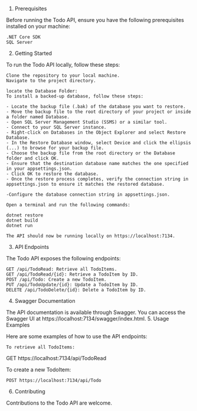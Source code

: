 1. Prerequisites <a name="prerequisites"></a>

Before running the Todo API, ensure you have the following prerequisites installed on your machine:

    .NET Core SDK
    SQL Server

2. Getting Started <a name="getting-started"></a>

To run the Todo API locally, follow these steps:

    Clone the repository to your local machine.
    Navigate to the project directory.

    locate the Database Folder:
    To install a backed-up database, follow these steps:

    - Locate the backup file (.bak) of the database you want to restore.
    - Move the backup file to the root directory of your project or inside a folder named Database.
    - Open SQL Server Management Studio (SSMS) or a similar tool.
    - Connect to your SQL Server instance.
    - Right-click on Databases in the Object Explorer and select Restore Database.
    - In the Restore Database window, select Device and click the ellipsis (...) to browse for your backup file.
    - Choose the backup file from the root directory or the Database folder and click OK.
    - Ensure that the destination database name matches the one specified in your appsettings.json.
    - Click OK to restore the database.
    - Once the restore process completes, verify the connection string in appsettings.json to ensure it matches the restored database.

    -Configure the database connection string in appsettings.json.

    Open a terminal and run the following commands:

    dotnet restore
    dotnet build
    dotnet run

    The API should now be running locally on https://localhost:7134.

3. API Endpoints <a name="api-endpoints"></a>

The Todo API exposes the following endpoints:

    GET /api/TodoRead: Retrieve all TodoItems.
    GET /api/TodoRead/{id}: Retrieve a TodoItem by ID.
    POST /api/Todo: Create a new TodoItem.
    PUT /api/TodoUpdate/{id}: Update a TodoItem by ID.
    DELETE /api/TodoDelete/{id}: Delete a TodoItem by ID.

4. Swagger Documentation <a name="swagger-documentation"></a>

The API documentation is available through Swagger. You can access the Swagger UI at https://localhost:7134/swagger/index.html.
5. Usage Examples <a name="usage-examples"></a>

Here are some examples of how to use the API endpoints:

    To retrieve all TodoItems:

GET https://localhost:7134/api/TodoRead

To create a new TodoItem:


    POST https://localhost:7134/api/Todo

6. Contributing <a name="contributing"></a>

Contributions to the Todo API are welcome.
